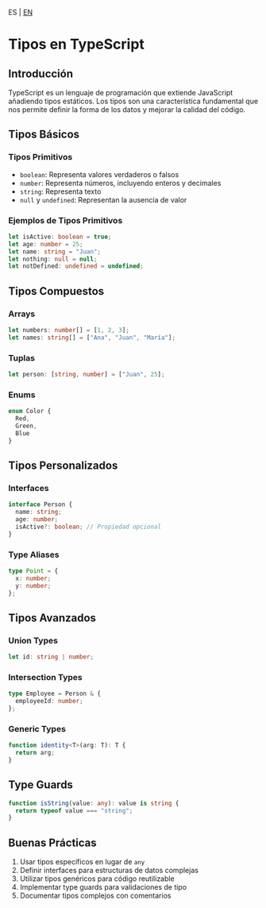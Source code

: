 <!-- MULTILANGUAJE MENU START -->
ES | [EN](https://lckpig.gitbook.io/practical-dev-handbook/typescript/types)
<!-- MULTILANGUAJE MENU END -->

# Tipos en TypeScript

## Introducción

TypeScript es un lenguaje de programación que extiende JavaScript añadiendo tipos estáticos. Los tipos son una característica fundamental que nos permite definir la forma de los datos y mejorar la calidad del código.

## Tipos Básicos

### Tipos Primitivos

- `boolean`: Representa valores verdaderos o falsos
- `number`: Representa números, incluyendo enteros y decimales
- `string`: Representa texto
- `null` y `undefined`: Representan la ausencia de valor

### Ejemplos de Tipos Primitivos

```typescript
let isActive: boolean = true;
let age: number = 25;
let name: string = "Juan";
let nothing: null = null;
let notDefined: undefined = undefined;
```

## Tipos Compuestos

### Arrays

```typescript
let numbers: number[] = [1, 2, 3];
let names: string[] = ["Ana", "Juan", "María"];
```

### Tuplas

```typescript
let person: [string, number] = ["Juan", 25];
```

### Enums

```typescript
enum Color {
  Red,
  Green,
  Blue
}
```

## Tipos Personalizados

### Interfaces

```typescript
interface Person {
  name: string;
  age: number;
  isActive?: boolean; // Propiedad opcional
}
```

### Type Aliases

```typescript
type Point = {
  x: number;
  y: number;
};
```

## Tipos Avanzados

### Union Types

```typescript
let id: string | number;
```

### Intersection Types

```typescript
type Employee = Person & {
  employeeId: number;
};
```

### Generic Types

```typescript
function identity<T>(arg: T): T {
  return arg;
}
```

## Type Guards

```typescript
function isString(value: any): value is string {
  return typeof value === "string";
}
```

## Buenas Prácticas

1. Usar tipos específicos en lugar de `any`
2. Definir interfaces para estructuras de datos complejas
3. Utilizar tipos genéricos para código reutilizable
4. Implementar type guards para validaciones de tipo
5. Documentar tipos complejos con comentarios 